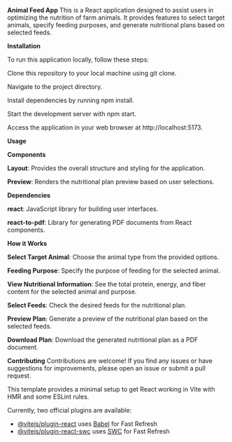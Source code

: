 **Animal Feed App**
This is a React application designed to assist users in optimizing the nutrition of farm animals. It provides features to select target animals, specify feeding purposes, and generate nutritional plans based on selected feeds.

**Installation**

To run this application locally, follow these steps:

Clone this repository to your local machine using git clone.

Navigate to the project directory.

Install dependencies by running npm install.

Start the development server with npm start.

Access the application in your web browser at http://localhost:5173.


**Usage**

**Components**

**Layout**: Provides the overall structure and styling for the application.

**Preview**: Renders the nutritional plan preview based on user selections.


**Dependencies**

**react**: JavaScript library for building user interfaces.

**react-to-pdf**: Library for generating PDF documents from React components.

**How it Works**

**Select Target Animal**: Choose the animal type from the provided options.

**Feeding Purpose**: Specify the purpose of feeding for the selected animal.

**View Nutritional Information**: See the total protein, energy, and fiber content for the selected animal and purpose.

**Select Feeds**: Check the desired feeds for the nutritional plan.

**Preview Plan**: Generate a preview of the nutritional plan based on the selected feeds.

**Download Plan**: Download the generated nutritional plan as a PDF document.


**Contributing**
Contributions are welcome! If you find any issues or have suggestions for improvements, please open an issue or submit a pull request.


This template provides a minimal setup to get React working in Vite with HMR and some ESLint rules.


Currently, two official plugins are available:


- [@vitejs/plugin-react](https://github.com/vitejs/vite-plugin-react/blob/main/packages/plugin-react/README.md) uses [Babel](https://babeljs.io/) for Fast Refresh
- [@vitejs/plugin-react-swc](https://github.com/vitejs/vite-plugin-react-swc) uses [SWC](https://swc.rs/) for Fast Refresh
